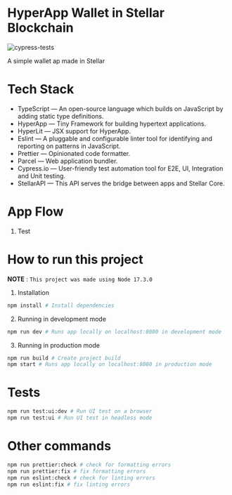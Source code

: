# HyperApp Wallet in Stellar Blockchain

![cypress-tests](https://github.com/Ja-boop/hyperapp-wallet/actions/workflows/cypress-tests.yml/badge.svg)

A simple wallet ap made in Stellar

# Tech Stack

- TypeScript — An open-source language which builds on JavaScript by adding static type definitions.
- HyperApp — Tiny Framework for building hypertext applications.
- HyperLit — JSX support for HyperApp.
- Eslint — A pluggable and configurable linter tool for identifying and reporting on patterns in JavaScript.
- Prettier — Opinionated code formatter.
- Parcel — Web application bundler.
- Cypress.io — User-friendly test automation tool for E2E, UI, Integration and Unit testing.
- StellarAPI — This API serves the bridge between apps and Stellar Core.

# App Flow

1. Test

# How to run this project

**NOTE** : `This project was made using Node 17.3.0`

1. Installation

```bash
npm install # Install dependencies
```

2. Running in development mode

```bash
npm run dev # Runs app locally on localhost:8080 in development mode
```

3. Running in production mode

```bash
npm run build # Create project build
npm start # Runs app locally on localhost:8080 in production mode
```

# Tests

```bash
npm run test:ui:dev # Run UI test on a browser
npm run test:ui # Run UI test in headless mode
```

# Other commands

```bash
npm run prettier:check # check for formatting errors
npm run prettier:fix # fix formatting errors
npm run eslint:check # check for linting errors
npm run eslint:fix # fix linting errors
```
